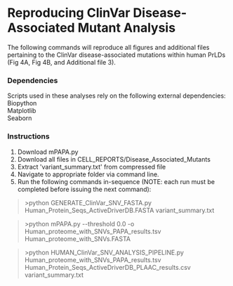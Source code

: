
# Reproducing ClinVar Disease-Associated Mutant Analysis

The following commands will reproduce all figures and additional files pertaining to the ClinVar disease-associated mutations within human PrLDs (Fig 4A, Fig 4B, and Additional file 3).

### Dependencies
Scripts used in these analyses rely on the following external dependencies:\
Biopython\
Matplotlib\
Seaborn

### Instructions
1. Download mPAPA.py
2. Download all files in CELL_REPORTS/Disease_Associated_Mutants
3. Extract 'variant_summary.txt' from compressed file
4. Navigate to appropriate folder via command line.
5. Run the following commands in-sequence (NOTE: each run must be completed before issuing the next command):

>\>python GENERATE_ClinVar_SNV_FASTA.py Human_Protein_Seqs_ActiveDriverDB.FASTA variant_summary.txt

>\>python mPAPA.py --threshold 0.0 -o Human_proteome_with_SNVs_PAPA_results.tsv Human_proteome_with_SNVs.FASTA

>\>python HUMAN_ClinVar_SNV_ANALYSIS_PIPELINE.py Human_proteome_with_SNVs_PAPA_results.tsv Human_Protein_Seqs_ActiveDriverDB_PLAAC_results.csv variant_summary.txt
